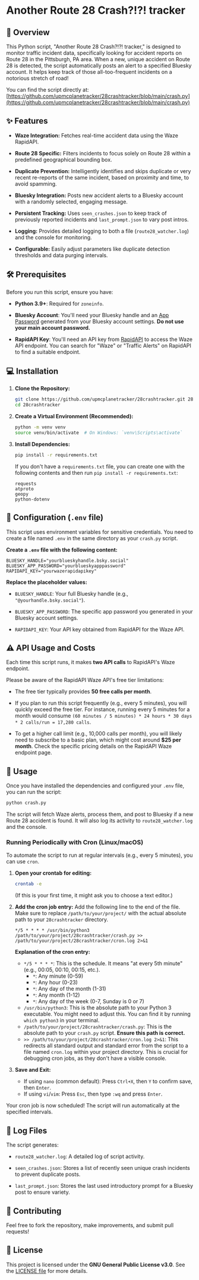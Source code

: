 # Another Route 28 Crash?!?! tracker

## 🚀 Overview

This Python script, "Another Route 28 Crash?!?! tracker," is designed to monitor traffic incident data, specifically looking for accident reports on Route 28 in the Pittsburgh, PA area. When a new, unique accident on Route 28 is detected, the script automatically posts an alert to a specified Bluesky account. It helps keep track of those all-too-frequent incidents on a notorious stretch of road!

You can find the script directly at: [https://github.com/upmcplanetracker/28crashtracker/blob/main/crash.py](https://github.com/upmcplanetracker/28crashtracker/blob/main/crash.py)

## ✨ Features

* **Waze Integration:** Fetches real-time accident data using the Waze RapidAPI.

* **Route 28 Specific:** Filters incidents to focus solely on Route 28 within a predefined geographical bounding box.

* **Duplicate Prevention:** Intelligently identifies and skips duplicate or very recent re-reports of the same incident, based on proximity and time, to avoid spamming.

* **Bluesky Integration:** Posts new accident alerts to a Bluesky account with a randomly selected, engaging message.

* **Persistent Tracking:** Uses `seen_crashes.json` to keep track of previously reported incidents and `last_prompt.json` to vary post intros.

* **Logging:** Provides detailed logging to both a file (`route28_watcher.log`) and the console for monitoring.

* **Configurable:** Easily adjust parameters like duplicate detection thresholds and data purging intervals.

## 🛠️ Prerequisites

Before you run this script, ensure you have:

* **Python 3.9+**: Required for `zoneinfo`.

* **Bluesky Account**: You'll need your Bluesky handle and an [App Password](https://bsky.social/settings/app-passwords) generated from your Bluesky account settings. **Do not use your main account password.**

* **RapidAPI Key**: You'll need an API key from [RapidAPI](https://rapidapi.com/) to access the Waze API endpoint. You can search for "Waze" or "Traffic Alerts" on RapidAPI to find a suitable endpoint.

## 💻 Installation

1.  **Clone the Repository:**
    ```bash
    git clone https://github.com/upmcplanetracker/28crashtracker.git 28crashtracker
    cd 28crashtracker
    ```

2.  **Create a Virtual Environment (Recommended):**
    ```bash
    python -m venv venv
    source venv/bin/activate  # On Windows: `venv\Scripts\activate`
    ```

3.  **Install Dependencies:**
    ```bash
    pip install -r requirements.txt
    ```
    If you don't have a `requirements.txt` file, you can create one with the following contents and then run `pip install -r requirements.txt`:

    ```
    requests
    atproto
    geopy
    python-dotenv
    ```

## 🔑 Configuration (`.env` file)

This script uses environment variables for sensitive credentials. You need to create a file named `.env` in the same directory as your `crash.py` script.

**Create a `.env` file with the following content:**

```dotenv
BLUESKY_HANDLE="yourblueskyhandle.bsky.social"
BLUESKY_APP_PASSWORD="yourblueskyapppassword"
RAPIDAPI_KEY="yourwazerapidapikey"
```

**Replace the placeholder values:**

* `BLUESKY_HANDLE`: Your full Bluesky handle (e.g., `"@yourhandle.bsky.social"`).

* `BLUESKY_APP_PASSWORD`: The specific app password you generated in your Bluesky account settings.

* `RAPIDAPI_KEY`: Your API key obtained from RapidAPI for the Waze API.

## ⚠️ API Usage and Costs

Each time this script runs, it makes **two API calls** to RapidAPI's Waze endpoint.

Please be aware of the RapidAPI Waze API's free tier limitations:

* The free tier typically provides **50 free calls per month**.

* If you plan to run this script frequently (e.g., every 5 minutes), you will quickly exceed the free tier. For instance, running every 5 minutes for a month would consume `(60 minutes / 5 minutes) * 24 hours * 30 days * 2 calls/run = 17,280 calls`.

* To get a higher call limit (e.g., 10,000 calls per month), you will likely need to subscribe to a basic plan, which might cost around **$25 per month**. Check the specific pricing details on the RapidAPI Waze endpoint page.

## 🚀 Usage

Once you have installed the dependencies and configured your `.env` file, you can run the script:

```bash
python crash.py
```

The script will fetch Waze alerts, process them, and post to Bluesky if a new Route 28 accident is found. It will also log its activity to `route28_watcher.log` and the console.

### Running Periodically with Cron (Linux/macOS)

To automate the script to run at regular intervals (e.g., every 5 minutes), you can use `cron`.

1.  **Open your crontab for editing:**
    ```bash
    crontab -e
    ```
    (If this is your first time, it might ask you to choose a text editor.)

2.  **Add the cron job entry:**
    Add the following line to the end of the file. Make sure to replace `/path/to/your/project/` with the actual absolute path to your `28crashtracker` directory.

    ```cron
    */5 * * * * /usr/bin/python3 /path/to/your/project/28crashtracker/crash.py >> /path/to/your/project/28crashtracker/cron.log 2>&1
    ```

    **Explanation of the cron entry:**
    * `*/5 * * * *`: This is the schedule. It means "at every 5th minute" (e.g., 00:05, 00:10, 00:15, etc.).
        * `*`: Any minute (0-59)
        * `*`: Any hour (0-23)
        * `*`: Any day of the month (1-31)
        * `*`: Any month (1-12)
        * `*`: Any day of the week (0-7, Sunday is 0 or 7)
    * `/usr/bin/python3`: This is the absolute path to your Python 3 executable. You might need to adjust this. You can find it by running `which python3` in your terminal.
    * `/path/to/your/project/28crashtracker/crash.py`: This is the absolute path to your `crash.py` script. **Ensure this path is correct.**
    * `>> /path/to/your/project/28crashtracker/cron.log 2>&1`: This redirects all standard output and standard error from the script to a file named `cron.log` within your project directory. This is crucial for debugging cron jobs, as they don't have a visible console.

3.  **Save and Exit:**
    * If using `nano` (common default): Press `Ctrl+X`, then `Y` to confirm save, then `Enter`.
    * If using `vi`/`vim`: Press `Esc`, then type `:wq` and press `Enter`.

Your cron job is now scheduled! The script will run automatically at the specified intervals.

## 📄 Log Files

The script generates:

* `route28_watcher.log`: A detailed log of script activity.

* `seen_crashes.json`: Stores a list of recently seen unique crash incidents to prevent duplicate posts.

* `last_prompt.json`: Stores the last used introductory prompt for a Bluesky post to ensure variety.

## 🤝 Contributing

Feel free to fork the repository, make improvements, and submit pull requests!

## 📜 License

This project is licensed under the **GNU General Public License v3.0**. See the [LICENSE file](https://github.com/upmcplanetracker/28crashtracker/blob/main/LICENSE) for more details.
